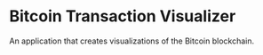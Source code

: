 # Bitcoin Transaction Visualizer

An application that creates visualizations of the Bitcoin blockchain.

